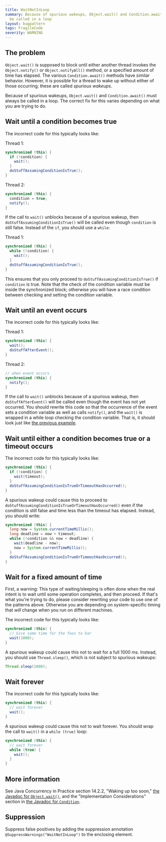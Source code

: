 ```yaml
---
title: WaitNotInLoop
summary: Because of spurious wakeups, Object.wait() and Condition.await() must always
  be called in a loop
layout: bugpattern
tags: FragileCode
severity: WARNING
---
```


<!--
*** AUTO-GENERATED, DO NOT MODIFY ***
To make changes, edit the @BugPattern annotation or the explanation in docs/bugpattern.
-->


## The problem
`Object.wait()` is supposed to block until either another thread invokes the
`Object.notify()` or `Object.notifyAll()` method, or a specified amount of time
has elapsed. The various `Condition.await()` methods have similar behavior.
However, it is possible for a thread to wake up without either of those
occurring; these are called *spurious wakeups*.

Because of spurious wakeups, `Object.wait()` and `Condition.await()` must always
be called in a loop. The correct fix for this varies depending on what you are
trying to do.

## Wait until a condition becomes true

The incorrect code for this typically looks like:

Thread 1:

```java
synchronized (this) {
  if (!condition) {
    wait();
  }
  doStuffAssumingConditionIsTrue();
}
```

Thread 2:

```java
synchronized (this) {
  condition = true;
  notify();
}
```

If the call to `wait()` unblocks because of a spurious wakeup, then
`doStuffAssumingConditionIsTrue()` will be called even though `condition` is
still false. Instead of the `if`, you should use a `while`:

Thread 1:

```java
synchronized (this) {
  while (!condition) {
    wait();
  }
  doStuffAssumingConditionIsTrue();
}
```

This ensures that you only proceed to `doStuffAssumingConditionIsTrue()` if
`condition` is true. Note that the check of the condition variable must be
inside the synchronized block; otherwise you will have a race condition between
checking and setting the condition variable.

## Wait until an event occurs

The incorrect code for this typically looks like:

Thread 1:

```java
synchronized (this) {
  wait();
  doStuffAfterEvent();
}
```

Thread 2:

```java
// when event occurs
synchronized (this) {
  notify();
}
```

If the call to `wait()` unblocks because of a spurious wakeup, then
`doStuffAfterEvent()` will be called even though the event has not yet occurred.
You should rewrite this code so that the occurrence of the event sets a
condition variable as well as calls `notify()`, and the `wait()` is wrapped in a
while loop checking the condition variable. That is, it should look just like
[the previous example](#wait_until_a_condition_becomes_true).

## Wait until either a condition becomes true or a timeout occurs

The incorrect code for this typically looks like:

```java
synchronized (this) {
  if (!condition) {
    wait(timeout);
  }
  doStuffAssumingConditionIsTrueOrTimeoutHasOccurred();
}
```

A spurious wakeup could cause this to proceed to
`doStuffAssumingConditionIsTrueOrTimeoutHasOccurred()` even if the condition is
still false and time less than the timeout has elapsed. Instead, you should
write:

```java
synchronized (this) {
  long now = System.currentTimeMillis();
  long deadline = now + timeout;
  while (!condition && now < deadline) {
    wait(deadline - now);
    now = System.currentTimeMillis();
  }
  doStuffAssumingConditionIsTrueOrTimeoutHasOccurred();
}
```

## Wait for a fixed amount of time

First, a warning: This type of waiting/sleeping is often done when the real
intent is to wait until some operation completes, and then proceed. If that's
what you're trying to do, please consider rewriting your code to use one of the
patterns above. Otherwise you are depending on system-specific timing that
*will* change when you run on different machines.

The incorrect code for this typically looks like:

```java
synchronized (this) {
  // Give some time for the foos to bar
  wait(1000);
}
```

A spurious wakeup could cause this not to wait for a full 1000 ms. Instead, you
should use `Thread.sleep()`, which is not subject to spurious wakeups:

```java
Thread.sleep(1000);
```

## Wait forever

The incorrect code for this typically looks like:

```java
synchronized (this) {
  // wait forever
  wait();
}
```

A spurious wakeup could cause this not to wait forever. You should wrap the call
to `wait()` in a `while (true)` loop:

```java
synchronized (this) {
  // wait forever
  while (true) {
    wait();
  }
}
```

## More information

See Java Concurrency in Practice section 14.2.2, "Waking up too soon,"
[the Javadoc for `Object.wait()`](http://docs.oracle.com/javase/8/docs/api/java/lang/Object.html#wait-long-),
and the "Implementation Considerations" section in
[the Javadoc for `Condition`](https://docs.oracle.com/javase/7/docs/api/java/util/concurrent/locks/Condition.html).

## Suppression
Suppress false positives by adding the suppression annotation `@SuppressWarnings("WaitNotInLoop")` to the enclosing element.

